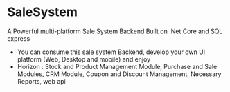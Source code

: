 # SaleSystem
A Powerful multi-platform Sale System Backend Built on .Net Core and SQL express
* You can consume this sale system Backend, develop your own UI platform (Web, Desktop and mobile) and enjoy 
* Horizon : Stock and Product Management Module, Purchase and Sale Modules, CRM Module, Coupon and Discount Management, Necessary Reports, web api 
